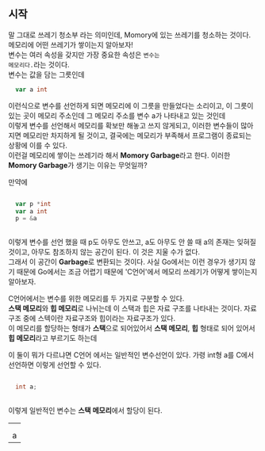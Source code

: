 ## 시작
말 그대로 쓰레기 청소부 라는 의미인데, Momory에 있는 쓰레기를 청소하는 것이다. <br />
메모리에 어떤 쓰레기가 쌓이는지 알아보자! <br />
변수는 여러 속성을 갖지만 가장 중요한 속성은 <code>변수는 메모리다.</code>라는 것이다. <br />
변수는 값을 담는 그릇인데 <br />
``` Go
  var a int
```
이런식으로 변수를 선언하게 되면 메모리에 이 그릇을 만들었다는 소리이고, 이 그릇이 있는 곳이 메모리 주소인데 그 메모리 주소를 변수 a가 나타내고 있는 것인데 <br />
이렇게 변수를 선언해서 메모리를 확보만 해놓고 쓰지 않게되고, 이러한 변수들이 많아지면 메모리만 차지하게 될 것이고, 결국에는 메모리가 부족해서 프로그램이 종료되는 상황에 이를 수 있다. <br />
이런걸 메모리에 쌓이는 쓰레기라 해서 **Momory Garbage**라고 한다. 이러한 **Momory Garbage**가 생기는 이유는 무엇일까? <br />

만약에 <br />
``` Go

  var p *int
  var a int
  p = &a
  
```
이렇게 변수를 선언 했을 때 p도 아무도 안쓰고, a도 아무도 안 쓸 때 a의 존재는 잊혀질 것이고, 아무도 참조하지 않는 공간이 된다. 이 것은 지울 수가 없다. <br />
그래서 이 공간이 **Garbage**로 변환되는 것이다. 사실 Go에서는 이런 경우가 생기지 않기 때문에 Go에서는 조금 어렵기 때문에 'C언어'에서 메모리 쓰레기가 어떻게 쌓이는지 알아보자.<br />

C언어에서는 변수를 위한 메모리를 두 가지로 구분할 수 있다. <br />
**스택 메모리**와 **힙 메모리**로 나뉘는데 이 스택과 힙은 자료 구조를 나타내는 것이다. 자료구조 중에 스텍이란 자료구조와 힙이라는 자료구조가 있다. <br />
이 메모리를 할당하는 형태가 **스택**으로 되어있어서 **스택 메모리**, **힙** 형태로 되어 있어서 **힙 메모리**라고 부르기도 하는데 <br />

이 둘이 뭐가 다르냐면 C언어 에서는 일반적인 변수선언이 있다. 가령 int형 a를 C에서 선언하면 이렇게 선언할 수 있다. <br />
``` C

  int a;
  
```
이렇게 일반적인 변수는 **스택 메모리**에서 할당이 된다.

||
|------|
||
||
|a|

